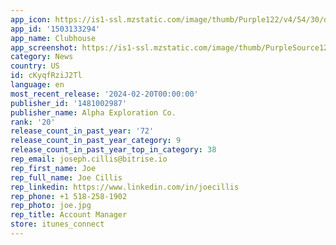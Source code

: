 ```yaml
---
app_icon: https://is1-ssl.mzstatic.com/image/thumb/Purple122/v4/54/30/da/5430dad3-94fc-592d-4709-cd714ef14839/AppIcon-0-0-1x_U007ephone-0-0-85-220.png/1024x1024bb.png
app_id: '1503133294'
app_name: Clubhouse
app_screenshot: https://is1-ssl.mzstatic.com/image/thumb/PurpleSource126/v4/45/36/6b/45366b25-0716-d39b-cb9b-0858ecceac06/8706b825-70d0-45d6-b295-f409e4e1e7d7_5p5-01.png/1242x2208bb.png
category: News
country: US
id: cKyqfRziJ2Tl
language: en
most_recent_release: '2024-02-20T00:00:00'
publisher_id: '1481002987'
publisher_name: Alpha Exploration Co.
rank: '20'
release_count_in_past_year: '72'
release_count_in_past_year_category: 9
release_count_in_past_year_top_in_category: 38
rep_email: joseph.cillis@bitrise.io
rep_first_name: Joe
rep_full_name: Joe Cillis
rep_linkedin: https://www.linkedin.com/in/joecillis
rep_phone: +1 518-258-1902
rep_photo: joe.jpg
rep_title: Account Manager
store: itunes_connect
---
```

